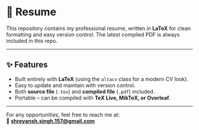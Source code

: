 # 📄 Resume

This repository contains my professional resume, written in **LaTeX** for clean formatting and easy version control.
The latest compiled PDF is always included in this repo.

---

## ✨ Features
- Built entirely with **LaTeX** (using the `altacv` class for a modern CV look).
- Easy to update and maintain with version control.
- Both **source file** (`.tex`) and **compiled file** (`.pdf`) included.
- Portable – can be compiled with **TeX Live, MikTeX, or Overleaf**.

---

For any opportunities, feel free to reach me at:  
**📧 shreyansh.singh.157@gmail.com**
